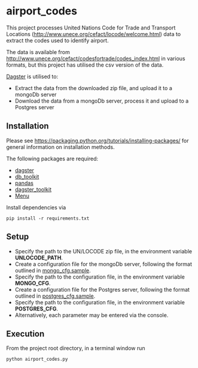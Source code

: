 # airport_codes

This project processes United Nations Code for Trade and Transport Locations (http://www.unece.org/cefact/locode/welcome.html) data to extract the codes used to identify airport.

The data is available from http://www.unece.org/cefact/codesfortrade/codes_index.html in various formats, but this project has utilised the csv version of the data.

[Dagster](https://dagster.readthedocs.io/) is utilised to:

*  Extract the data from the downloaded zip file, and upload it to a mongoDb server
*  Download the data from a mongoDb server, process it and upload to a Postgres server

## Installation
Please see https://packaging.python.org/tutorials/installing-packages/ for general information on installation methods.

The following packages are required:
* [dagster](https://github.com/dagster-io/dagster)
* [db_toolkit](https://github.com/ib-da-ncirl/db_toolkit)
* [pandas](https://pandas.pydata.org/)
* [dagster_toolkit](https://github.com/ib-da-ncirl/db_toolkit)
* [Menu](https://pypi.org/project/Menu/)

Install dependencies via

    pip install -r requirements.txt


## Setup

* Specify the path to the UN/LOCODE zip file, in the environment variable **UNLOCODE_PATH**.
* Create a configuration file for the mongoDb server, following the format outlined in [mongo_cfg.sample](https://github.com/ib-da-ncirl/db_toolkit/blob/master/db_toolkit/docs/mongo_cfg.sample).
* Specify the path to the configuration file, in the environment variable **MONGO_CFG**.
* Create a configuration file for the Postgres server, following the format outlined in [postgres_cfg.sample](https://github.com/ib-da-ncirl/db_toolkit/blob/master/db_toolkit/docs/postgres_cfg.sample).
* Specify the path to the configuration file, in the environment variable **POSTGRES_CFG**.
* Alternatively, each parameter may be entered via the console.

## Execution

From the project root directory, in a terminal window run 

    python airport_codes.py